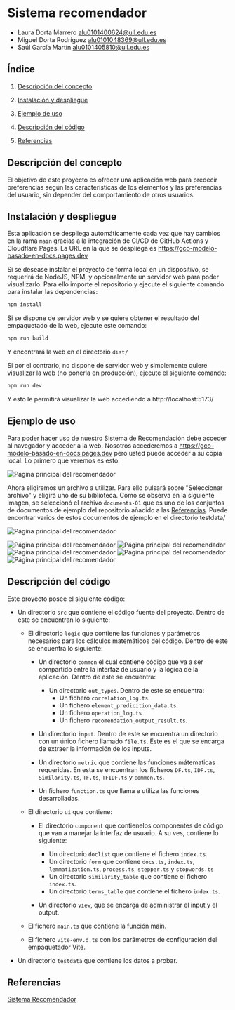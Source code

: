 # Sistema recomendador 
- Laura Dorta Marrero <alu0101400624@ull.edu.es>
- Miguel Dorta Rodríguez <alu0101048369@ull.edu.es>
- Saúl García Martín <alu0101405810@ull.edu.es>

## Índice

1. [Descripción del concepto](#descripción-del-concepto)

2. [Instalación  y despliegue](#instalación-y-despliegue)

3. [Ejemplo de uso](#ejemplo-de-uso)

4. [Descripción del código](#descripción-del-código)

6. [Referencias](#referencias)

## Descripción del concepto
El objetivo de este proyecto es ofrecer una aplicación web para predecir preferencias según las características de los elementos y las preferencias del usuario, sin depender del comportamiento de otros usuarios.

## Instalación y despliegue

Esta aplicación se despliega automáticamente cada vez que hay cambios en la rama `main` gracias a la integración de CI/CD de GitHub Actions y Cloudflare Pages. La URL en la que se despliega es https://gco-modelo-basado-en-docs.pages.dev

Si se desease instalar el proyecto de forma local en un dispositivo, se requerirá de NodeJS, NPM, y opcionalmente un servidor web para poder visualizarlo. Para ello importe el repositorio y ejecute el siguiente comando para instalar las dependencias:

```sh
npm install
```

Si se dispone de servidor web y se quiere obtener el resultado del empaquetado de la web, ejecute este comando:

```sh
npm run build
```

Y encontrará la web en el directorio `dist/`

Si por el contrario, no dispone de servidor web y simplemente quiere visualizar la web (no ponerla en producción), ejecute el siguiente comando:

```sh
npm run dev
```

Y esto le permitirá visualizar la web accediendo a http://localhost:5173/


## Ejemplo de uso
Para poder hacer uso de nuestro Sistema de Recomendación debe acceder al navegador y acceder a la web. Nosotros accederemos a https://gco-modelo-basado-en-docs.pages.dev pero usted puede acceder a su copia local. Lo primero que veremos es esto:

![Página principal del recomendador](/images/Eleccion_doc.png)

Ahora eligiremos un archivo a utilizar. Para ello pulsará sobre "Seleccionar archivo" y eligirá uno de su biblioteca. Como se observa en la siguiente imagen, se seleccionó el archivo `documents-01` que es uno de los conjuntos de documentos de ejemplo del repositorio añadido a las [Referencias](#referencias). Puede encontrar varios de estos documentos de ejemplo en el directorio testdata/

![Página principal del recomendador](/images/Selec_doc.png)


![Página principal del recomendador](/images/Eleccion_stp.png)
![Página principal del recomendador](/images/Selec_stp.png)
![Página principal del recomendador](/images/Eleccion_corpus.png)
![Página principal del recomendador](/images/Selec_corpus.png)
![Página principal del recomendador](/images/Resultado.png)

## Descripción del código
Este proyecto posee el siguiente código:
- Un directorio `src` que contiene el código fuente del proyecto. Dentro de este se encuentran lo siguiente:

    - El directorio `logic` que contiene las funciones y parámetros necesarios para los cálculos matemáticos del código. Dentro de este se encuentra lo siguiente:
      - Un directorio `common` el cual contiene código que va a ser compartido entre la interfaz de usuario y la lógica de la aplicación. Dentro de este se encuentra:
        - Un directorio `out_types`. Dentro de este se encuentra:
          - Un fichero `correlation_log.ts`.
          - Un fichero `element_predicition_data.ts`.
          - Un fichero `operation_log.ts`
          - Un fichero `recomendation_output_result.ts`.

      - Un directorio `input`. Dentro de este se encuentra un directorio con un único fichero llamado `file.ts`. Este es el que se encarga de extraer la información de los inputs.
      
      - Un directorio `metric` que contiene las funciones mátematicas requeridas. En esta se encuentran los ficheros `DF.ts`, `IDF.ts`, `Similarity.ts`, `TF.ts`, `TFIDF.ts` y `common.ts`.
      - Un fichero `function.ts` que llama e utiliza las funciones desarrolladas.

    - El directorio `ui` que contiene:
      - El directorio `component` que contienelos componentes de código que van a manejar la interfaz de usuario. A su ves, contiene lo siguiente:
        - Un directorio `doclist` que contiene el fichero `index.ts`.
        - Un directorio `form` que contiene `docs.ts`, `index.ts`, `lemmatization.ts`, `process.ts`, `stepper.ts` y `stopwords.ts`
        - Un directorio `similarity_table` que contiene el fichero `index.ts`.
        - Un directorio `terms_table` que contiene el fichero `index.ts`.

      - Un directorio `view`, que se encarga de administrar el input y el output.

    - El fichero `main.ts` que contiene la función main.

    - El fichero `vite-env.d.ts` con los parámetros de configuración del empaquetador Vite.

- Un directorio `testdata` que contiene los datos a probar.

## Referencias
[Sistema Recomendador](https://gco-modelo-basado-en-docs.pages.dev)



